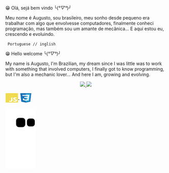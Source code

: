 😁 Olá, sejá bem vindo ╰(*°▽°*)╯

Meu nome é Augusto, sou brasileiro, meu sonho desde pequeno era trabalhar com algo que envolvesse computadores, finalmente conheci programação, mas também sou um amante de mecânica...
E aqui estou eu, crescendo e evoluindo.
     
     Portuguese // inglish 
     
😁 Hello welcome ╰(*°▽°*)╯ 

My name is Augusto, I'm Brazilian, my dream since I was little was to work with something that involved computers, I finally got to know programming, but I'm also a mechanic lover...
And here I am, growing and evolving.


<div align="center">
  <a href="https://github.com/AugustoS0i">
  <img height="180em" src="https://github-readme-stats.vercel.app/api?username=AugustoS0&show_icons=true&theme=dark&include_all_commits=true&count_private=true"/>
  <img height="180em" src="https://github-readme-stats.vercel.app/api/top-langs/?username=AugustoS0&layout=compact&langs_count=7&theme=dracula"/>
</div>
  
  <div style="display: inline_block"><br>
  <img align="center" alt="Rafa-Js" height="30" width="40" src="https://raw.githubusercontent.com/devicons/devicon/master/icons/javascript/javascript-plain.svg">
  <img align="center" alt="Rafa-CSS" height="30" width="40" src="https://raw.githubusercontent.com/devicons/devicon/master/icons/css3/css3-original.svg">
</div>
  
  <div> 

 
  ![Snake animation](https://github.com/rafaballerini/rafaballerini/blob/output/github-contribution-grid-snake.svg)
 
</div>


